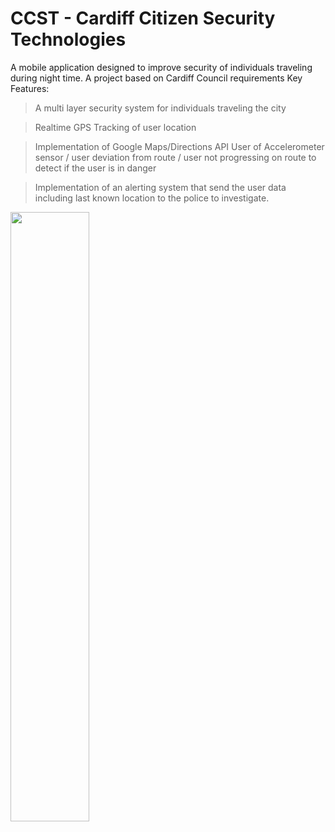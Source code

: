 # CCST - Cardiff Citizen Security Technologies 
A mobile application designed to improve security of
individuals traveling during night time.
A project based on Cardiff Council requirements
Key Features:
>A multi layer security system for individuals traveling the city

>Realtime GPS Tracking of user location

>Implementation of Google Maps/Directions API
>User of Accelerometer sensor / user deviation from route /
user not progressing on route to detect if the user is in
danger

>Implementation of an alerting system that send the user data
including last known location to the police to investigate.


<img src="https://user-images.githubusercontent.com/56554962/202441271-3d3b8a29-fbfe-46fb-9403-4a3b391b641e.png" width="50%">

